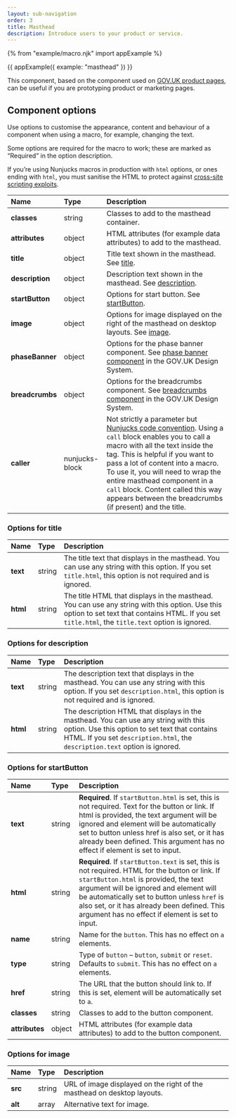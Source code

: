 ```yaml
---
layout: sub-navigation
order: 3
title: Masthead
description: Introduce users to your product or service.
---
```


{% from "example/macro.njk" import appExample %}

{{ appExample({
  example: "masthead"
}) }}

This component, based on the component used on [GOV.UK product pages](https://github.com/alphagov/product-page-example), can be useful if you are prototyping product or marketing pages.

## Component options

Use options to customise the appearance, content and behaviour of a component when using a macro, for example, changing the text.

Some options are required for the macro to work; these are marked as “Required” in the option description.

If you’re using Nunjucks macros in production with `html` options, or ones ending with `html`, you must sanitise the HTML to protect against [cross-site scripting exploits](https://developer.mozilla.org/en-US/docs/Glossary/Cross-site_scripting).

| Name            | Type           | Description                                                                                                                                                                                                                                                                                                                                                                                                                                   |
| :-------------- | :------------- | :-------------------------------------------------------------------------------------------------------------------------------------------------------------------------------------------------------------------------------------------------------------------------------------------------------------------------------------------------------------------------------------------------------------------------------------------- |
| **classes**     | string         | Classes to add to the masthead container.                                                                                                                                                                                                                                                                                                                                                                                                     |
| **attributes**  | object         | HTML attributes (for example data attributes) to add to the masthead.                                                                                                                                                                                                                                                                                                                                                                         |
| **title**       | object         | Title text shown in the masthead. See [title](#options-for-title).                                                                                                                                                                                                                                                                                                                                                                            |
| **description** | object         | Description text shown in the masthead. See [description](#options-for-description).                                                                                                                                                                                                                                                                                                                                                          |
| **startButton** | object         | Options for start button. See [startButton](#options-for-startButton).                                                                                                                                                                                                                                                                                                                                                                        |
| **image**       | object         | Options for image displayed on the right of the masthead on desktop layouts. See [image](#options-for-image).                                                                                                                                                                                                                                                                                                                                 |
| **phaseBanner** | object         | Options for the phase banner component. See [phase banner component](https://design-system.service.gov.uk/components/phase-banner/) in the GOV.UK Design System.                                                                                                                                                                                                                                                                              |
| **breadcrumbs** | object         | Options for the breadcrumbs component. See [breadcrumbs component](https://design-system.service.gov.uk/components/breadcrumbs/) in the GOV.UK Design System.                                                                                                                                                                                                                                                                                 |
| **caller**      | nunjucks-block | Not strictly a parameter but [Nunjucks code convention](https://mozilla.github.io/nunjucks/templating.html#call). Using a `call` block enables you to call a macro with all the text inside the tag. This is helpful if you want to pass a lot of content into a macro. To use it, you will need to wrap the entire masthead component in a `call` block. Content called this way appears between the breadcrumbs (if present) and the title. |

### Options for title

| Name     | Type   | Description                                                                                                                                                                                         |
| :------- | :----- | :-------------------------------------------------------------------------------------------------------------------------------------------------------------------------------------------------- |
| **text** | string | The title text that displays in the masthead. You can use any string with this option. If you set `title.html`, this option is not required and is ignored.                                         |
| **html** | string | The title HTML that displays in the masthead. You can use any string with this option. Use this option to set text that contains HTML. If you set `title.html`, the `title.text` option is ignored. |

### Options for description

| Name     | Type   | Description                                                                                                                                                                                                           |
| :------- | :----- | :-------------------------------------------------------------------------------------------------------------------------------------------------------------------------------------------------------------------- |
| **text** | string | The description text that displays in the masthead. You can use any string with this option. If you set `description.html`, this option is not required and is ignored.                                               |
| **html** | string | The description HTML that displays in the masthead. You can use any string with this option. Use this option to set text that contains HTML. If you set `description.html`, the `description.text` option is ignored. |

### Options for startButton

| Name           | Type   | Description                                                                                                                                                                                                                                                                                                                            |
| :------------- | :----- | :------------------------------------------------------------------------------------------------------------------------------------------------------------------------------------------------------------------------------------------------------------------------------------------------------------------------------------- |
| **text**       | string | **Required**. If `startButton.html` is set, this is not required. Text for the button or link. If html is provided, the text argument will be ignored and element will be automatically set to button unless href is also set, or it has already been defined. This argument has no effect if element is set to input.                 |
| **html**       | string | **Required**. If `startButton.text` is set, this is not required. HTML for the button or link. If `startButton.html` is provided, the text argument will be ignored and element will be automatically set to button unless `href` is also set, or it has already been defined. This argument has no effect if element is set to input. |
| **name**       | string | Name for the `button`. This has no effect on `a` elements.                                                                                                                                                                                                                                                                             |
| **type**       | string | Type of `button` – `button`, `submit` or `reset`. Defaults to `submit`. This has no effect on `a` elements.                                                                                                                                                                                                                            |
| **href**       | string | The URL that the button should link to. If this is set, element will be automatically set to `a`.                                                                                                                                                                                                                                      |
| **classes**    | string | Classes to add to the button component.                                                                                                                                                                                                                                                                                                |
| **attributes** | object | HTML attributes (for example data attributes) to add to the button component.                                                                                                                                                                                                                                                          |

### Options for image

| Name    | Type   | Description                                                             |
| :------ | :----- | :---------------------------------------------------------------------- |
| **src** | string | URL of image displayed on the right of the masthead on desktop layouts. |
| **alt** | array  | Alternative text for image.                                             |
